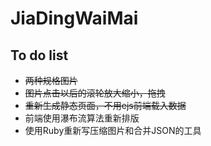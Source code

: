 JiaDingWaiMai
=============

## To do list

- ~~两种规格图片~~
- ~~图片点击以后的滚轮放大缩小，拖拽~~
- ~~重新生成静态页面，不用ejs前端载入数据~~
- 前端使用瀑布流算法重新排版
- 使用Ruby重新写压缩图片和合并JSON的工具
